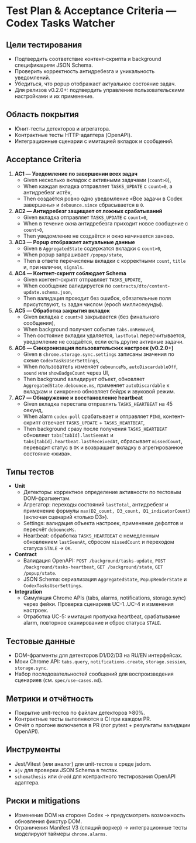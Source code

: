 # Test Plan & Acceptance Criteria — Codex Tasks Watcher

## Цели тестирования
- Подтвердить соответствие контент-скрипта и background спецификациям JSON Schema.
- Проверить корректность антидребезга и уникальность уведомлений.
- Убедиться, что popup отображает актуальное состояние задач.
- Для релизов v0.2.0+: подтвердить управление пользовательскими настройками и их применение.

## Область покрытия
- Юнит-тесты детекторов и агрегатора.
- Контрактные тесты HTTP-адаптера (OpenAPI).
- Интеграционные сценарии с имитацией вкладок и сообщений.

## Acceptance Criteria
1. **AC1 — Уведомление по завершении всех задач**
   - Given несколько вкладок с активными задачами (`count>0`),
   - When каждая вкладка отправляет `TASKS_UPDATE` с `count=0`, а антидребезг истёк,
   - Then создаётся ровно одно уведомление «Все задачи в Codex завершены» и `debounce.since` сбрасывается в `0`.
2. **AC2 — Антидребезг защищает от ложных срабатываний**
   - Given вкладка отправляет `TASKS_UPDATE` с `count=0`,
   - When в течение окна антидребезга приходит новое сообщение с `count>0`,
   - Then уведомление не создаётся и окно начинается заново.
3. **AC3 — Popup отображает актуальные данные**
   - Given в `AggregatedState` содержатся вкладки с `count>0`,
   - When popup запрашивает `/popup/state`,
   - Then в ответе перечислены вкладки с корректными `count`, `title` и, при наличии, `signals`.
4. **AC4 — Контент-скрипт соблюдает Schema**
   - Given контент-скрипт отправляет `TASKS_UPDATE`,
   - When сообщение валидируется по `contracts/dto/content-update.schema.json`,
   - Then валидация проходит без ошибок, обязательные поля присутствуют, `ts` задан числом (epoch миллисекунды).
5. **AC5 — Обработка закрытия вкладок**
   - Given вкладка с `count>0` закрывается (без финального сообщения),
   - When background получает событие `tabs.onRemoved`,
   - Then состояние вкладки удаляется, `lastTotal` пересчитывается, уведомление не создаётся, если есть другие активные задачи.
6. **AC6 — Синхронизация пользовательских настроек (v0.2.0+)**
   - Given в `chrome.storage.sync.settings` записаны значения по схеме `CodexTasksUserSettings`,
   - When пользователь изменяет `debounceMs`, `autoDiscardableOff`, `sound` или `showBadgeCount` через UI,
   - Then background валидирует объект, обновляет `AggregatedState.debounce.ms`, применяет `autoDiscardable` к вкладкам и синхронно обновляет бейдж и звуковой режим.
7. **AC7 — Обнаружение и восстановление heartbeat**
   - Given вкладка перестала отправлять `TASKS_HEARTBEAT` на 45 секунд,
   - When alarm `codex-poll` срабатывает и отправляет `PING`, контент-скрипт отвечает `TASKS_UPDATE` + `TASKS_HEARTBEAT`,
   - Then background сразу после получения `TASKS_HEARTBEAT` обновляет `tabs[tabId].lastSeenAt` и `tabs[tabId].heartbeat.lastReceivedAt`, сбрасывает `missedCount`, переводит статус в `OK` и возвращает вкладку в агрегированное состояние «жива».

## Типы тестов
- **Unit**
  - Детекторы: корректное определение активности по тестовым DOM-фрагментам.
  - Агрегатор: переходы состояний `lastTotal`, антидребезг и применение формулы `max(D2_count, D3_count, D1_indicatorCount)` (включая сценарий «только D3»).
  - Settings: валидация объекта настроек, применение дефолтов и пересчёт `debounceMs`.
  - Heartbeat: обработка `TASKS_HEARTBEAT` с немедленным обновлением `lastSeenAt`, сбросом `missedCount` и переходом статуса `STALE` → `OK`.
- **Contract**
  - Валидация OpenAPI: `POST /background/tasks-update`, `POST /background/tasks-heartbeat`, `GET /background/state`, `GET /popup/state`.
  - JSON Schema: сериализация `AggregatedState`, `PopupRenderState` и `CodexTasksUserSettings`.
- **Integration**
  - Симуляция Chrome APIs (tabs, alarms, notifications, storage.sync) через фейки. Проверка сценариев UC-1..UC-4 и изменения настроек.
  - Отработка UC-5: имитация пропуска heartbeat, срабатывание alarm, повторное сканирование и сброс статуса `STALE`.

## Тестовые данные
- DOM-фрагменты для детекторов D1/D2/D3 на RU/EN интерфейсах.
- Моки Chrome API: `tabs.query`, `notifications.create`, `storage.session`, `storage.sync`.
- Набор последовательностей сообщений для воспроизведения сценариев (см. `spec/use-cases.md`).

## Метрики и отчётность
- Покрытие unit-тестов по файлам детекторов ≥80%.
- Контрактные тесты выполняются в CI при каждом PR.
- Отчёт о прогоне включается в PR (лог pytest + результаты валидации OpenAPI).

## Инструменты
- Jest/Vitest (или аналог) для unit-тестов в среде jsdom.
- `ajv` для проверки JSON Schema в тестах.
- `schemathesis` или `dredd` для контрактного тестирования OpenAPI адаптера.

## Риски и mitigations
- Изменение DOM на стороне Codex → предусмотреть возможность обновления фикстур DOM.
- Ограничения Manifest V3 (спящий воркер) → интеграционные тесты моделируют таймеры `chrome.alarms`.
